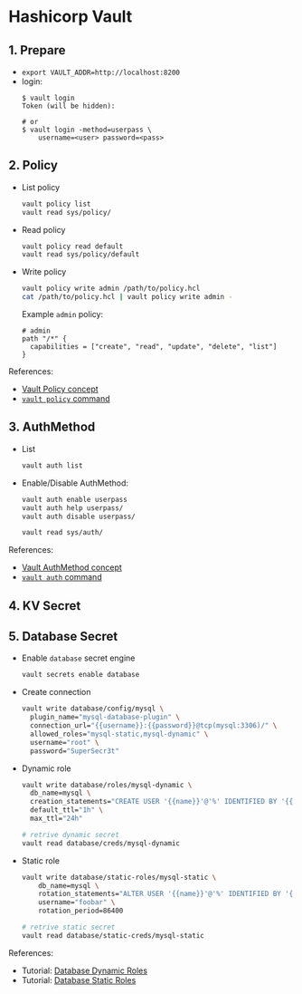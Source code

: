 Hashicorp Vault
===============

## 1. Prepare
* `export VAULT_ADDR=http://localhost:8200`
* login:
  ```console
  $ vault login
  Token (will be hidden):

  # or
  $ vault login -method=userpass \
      username=<user> password=<pass>
  ```

## 2. Policy
* List policy
  ```bash
  vault policy list
  vault read sys/policy/
  ```

* Read policy
  ```bash
  vault policy read default
  vault read sys/policy/default
  ```

* Write policy
  ```bash
  vault policy write admin /path/to/policy.hcl
  cat /path/to/policy.hcl | vault policy write admin -
  ```

  Example `admin` policy:
  ```hcl
  # admin
  path "/*" {
    capabilities = ["create", "read", "update", "delete", "list"]
  }
  ```

References:
* [Vault Policy concept](https://www.vaultproject.io/docs/concepts/policies)
* [`vault policy` command](https://www.vaultproject.io/docs/commands/policy)

## 3. AuthMethod
* List
  ```bash
  vault auth list

  ```

* Enable/Disable AuthMethod:
  ```bash
  vault auth enable userpass
  vault auth help userpass/
  vault auth disable userpass/

  vault read sys/auth/
  ```

References:
* [Vault AuthMethod concept](https://www.vaultproject.io/docs/concepts/auth)
* [`vault auth` command](https://www.vaultproject.io/docs/commands/auth)

## 4. KV Secret
## 5. Database Secret
* Enable `database` secret engine
  ```bash
  vault secrets enable database
  ```

* Create connection
  ```bash
  vault write database/config/mysql \
    plugin_name="mysql-database-plugin" \
    connection_url="{{username}}:{{password}}@tcp(mysql:3306)/" \
    allowed_roles="mysql-static,mysql-dynamic" \
    username="root" \
    password="SuperSecr3t"
  ```

* Dynamic role
  ```bash
  vault write database/roles/mysql-dynamic \
    db_name=mysql \
    creation_statements="CREATE USER '{{name}}'@'%' IDENTIFIED BY '{{password}}'; GRANT SELECT ON *.* TO '{{name}}'@'%';" \
    default_ttl="1h" \
    max_ttl="24h"

  # retrive dynamic secret
  vault read database/creds/mysql-dynamic
  ```

* Static role
  ```bash
  vault write database/static-roles/mysql-static \
      db_name=mysql \
      rotation_statements="ALTER USER '{{name}}'@'%' IDENTIFIED BY '{{password}}';" \
      username="foobar" \
      rotation_period=86400

  # retrive static secret
  vault read database/static-creds/mysql-static
  ```

References:
* Tutorial: [Database Dynamic Roles](https://learn.hashicorp.com/tutorials/vault/database-secrets)
* Tutorial: [Database Static Roles](https://learn.hashicorp.com/tutorials/vault/database-creds-rotation)
